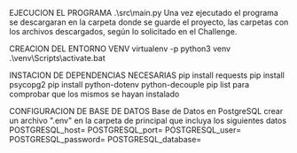 EJECUCION EL PROGRAMA
.\src\main.py
Una vez ejecutado el programa se descargaran en la carpeta donde se guarde el proyecto, las carpetas con los
archivos descargados, según lo solicitado en el Challenge.

CREACION DEL ENTORNO VENV
virtualenv -p python3 venv
.\venv\Scripts\activate.bat

INSTACION DE DEPENDENCIAS NECESARIAS
pip install requests
pip install psycopg2
pip install python-dotenv python-decouple
pip list para comprobar que los mismos se hayan instalado

CONFIGURACION DE BASE DE DATOS
Base de Datos en PostgreSQL
crear un archivo ".env" en la carpeta de principal que incluya los siguientes datos
POSTGRESQL_host=
POSTGRESQL_port=
POSTGRESQL_user=
POSTGRESQL_password=
POSTGRESQL_database=